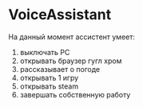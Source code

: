 # VoiceAssistant

На данный момент ассистент умеет:
1. выключать PC
2. открывать браузер гугл хром
3. рассказывает о погоде
4. открывать 1 игру
5. открывать steam
6. завершать собственную работу
